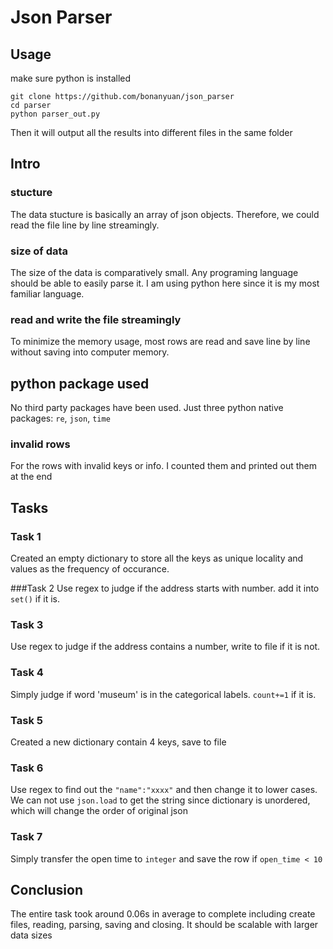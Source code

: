 # Json Parser

## Usage

make sure python is installed
```
git clone https://github.com/bonanyuan/json_parser 
cd parser
python parser_out.py
```
Then it will output all the results into different files in the same folder

## Intro
### 	stucture
The data stucture is basically an array of json objects. Therefore, we could read the file line by line streamingly.

### size of data
The size of the data is comparatively small. Any programing language should be able to easily parse it. I am using python here since it is my most familiar language.

### read and write the file streamingly
To minimize the memory usage, most rows are read and save line by line without saving into computer memory. 

## python package used
No third party packages have been used. Just three python native packages: `re`, `json`, `time`
### invalid rows
For the rows with invalid keys or info. I counted them and printed out them at the end

## Tasks

### Task 1
Created an empty dictionary to store all the keys as unique locality and values as the frequency of occurance.

###Task 2
Use regex to judge if the address starts with number. add it into `set()` if it is.

### Task 3
Use regex to judge if the address contains a number, write to file if it is not.

### Task 4
Simply judge if word 'museum' is in the categorical labels. `count+=1` if it is.

### Task 5
Created a new dictionary contain 4 keys, save to file

### Task 6
Use regex to find out the `"name":"xxxx"` and then change it to lower cases. We can not use `json.load` to get the string since dictionary is unordered, which will change the order of original json

### Task 7
Simply transfer the open time to `integer` and save the row if `open_time < 10`

## 	Conclusion
The entire task took around 0.06s in average to complete including create files, reading, parsing, saving and closing. It should be scalable with larger data sizes